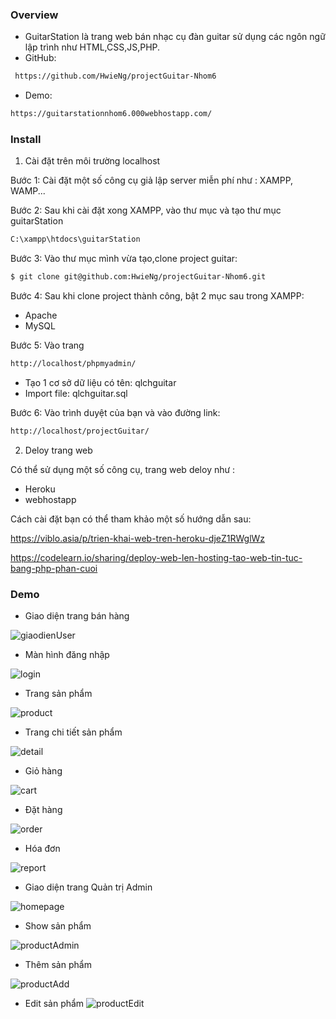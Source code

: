 ### Overview
- GuitarStation là trang web bán nhạc cụ đàn guitar sử dụng các ngôn ngữ lập trình như HTML,CSS,JS,PHP.
- GitHub: 
```bash
 https://github.com/HwieNg/projectGuitar-Nhom6
```
- Demo: 
```bash
https://guitarstationnhom6.000webhostapp.com/
```

### Install

1) Cài đặt trên môi trường localhost

Bước 1: Cài đặt một số công cụ giả lập server miễn phí như : XAMPP, WAMP...

Bước 2: Sau khi cài đặt xong XAMPP, vào thư mục và tạo thư mục guitarStation
```bash
C:\xampp\htdocs\guitarStation
```
Bước 3: Vào thư mục mình vừa tạo,clone project guitar:
```bash
$ git clone git@github.com:HwieNg/projectGuitar-Nhom6.git
```
Bước 4: Sau khi clone project thành công, bật 2 mục sau trong XAMPP:
* Apache
* MySQL

Bước 5: Vào trang 
```bash
http://localhost/phpmyadmin/
```
* Tạo 1 cơ sở dữ liệu có tên: qlchguitar
* Import file: qlchguitar.sql 

Bước 6: Vào trình duyệt của bạn và vào đường link:
```bash
http://localhost/projectGuitar/
```
2) Deloy trang web

Có thể sử dụng một số công cụ, trang web deloy như :
* Heroku
* webhostapp

Cách cài đặt bạn có thể tham khảo một số hướng dẫn sau:

https://viblo.asia/p/trien-khai-web-tren-heroku-djeZ1RWglWz

https://codelearn.io/sharing/deploy-web-len-hosting-tao-web-tin-tuc-bang-php-phan-cuoi

### Demo
- Giao diện trang bán hàng

![giaodienUser](https://user-images.githubusercontent.com/72747007/144338307-4cae034a-b502-4c50-86a8-9316c61029a4.png)

- Màn hình đăng nhập

![login](https://user-images.githubusercontent.com/72747007/144338433-9b574868-c3bd-4239-a468-1e23c5c3fd99.png)

- Trang sản phẩm

![product](https://user-images.githubusercontent.com/72747007/144338593-3be471ae-4ae4-4f6d-bae3-c1322512b5ae.png)

- Trang chi tiết sản phẩm

![detail](https://user-images.githubusercontent.com/72747007/144338698-654b5630-dcb6-412b-97e8-0860e95cb567.png)

- Giỏ hàng

![cart](https://user-images.githubusercontent.com/72747007/144338787-9fcc1814-17b2-4a92-a4f1-a7554f8ea5af.png)

- Đặt hàng

![order](https://user-images.githubusercontent.com/72747007/144339346-246fd355-f271-495e-a774-ba27044220c2.png)

- Hóa đơn

![report](https://user-images.githubusercontent.com/72747007/144339576-58e435b5-3ca5-4a70-9bb2-baf9ba0e52eb.png)


- Giao diện trang Quản trị Admin

![homepage](https://user-images.githubusercontent.com/72747007/144340036-3d628926-6f7e-47a5-ba9c-06d3339515da.png)

- Show sản phẩm

![productAdmin](https://user-images.githubusercontent.com/72747007/144340060-160b6eea-fe40-4b09-aef8-81e55ec3c48b.png)

- Thêm sản phẩm

![productAdd](https://user-images.githubusercontent.com/72747007/144340075-49e004c9-2954-4224-a526-c5d7354d4876.png)

- Edit sản phẩm
![productEdit](https://user-images.githubusercontent.com/72747007/144340093-e1395a66-fe99-4add-9615-b96b8ab35b26.png)




